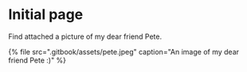 # Initial page

Find attached a picture of my dear friend Pete.

{% file src=".gitbook/assets/pete.jpeg" caption="An image of my dear friend Pete :\)" %}



